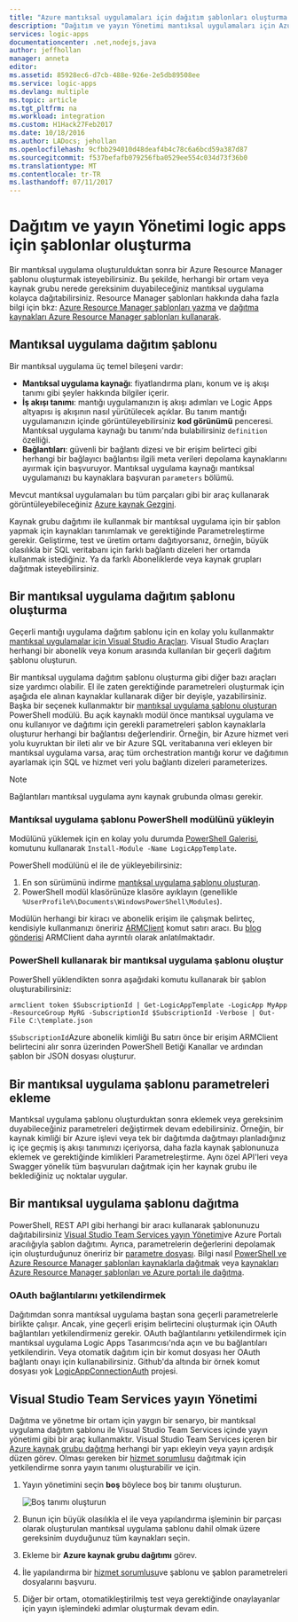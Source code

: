 ```yaml
---
title: "Azure mantıksal uygulamaları için dağıtım şablonları oluşturma | Microsoft Docs"
description: "Dağıtım ve yayın Yönetimi mantıksal uygulamaları için Azure Resource Manager şablonları oluşturma"
services: logic-apps
documentationcenter: .net,nodejs,java
author: jeffhollan
manager: anneta
editor: 
ms.assetid: 85928ec6-d7cb-488e-926e-2e5db89508ee
ms.service: logic-apps
ms.devlang: multiple
ms.topic: article
ms.tgt_pltfrm: na
ms.workload: integration
ms.custom: H1Hack27Feb2017
ms.date: 10/18/2016
ms.author: LADocs; jehollan
ms.openlocfilehash: 9cfbb294010d48deaf4b4c78c6a6bcd59a387d87
ms.sourcegitcommit: f537befafb079256fba0529ee554c034d73f36b0
ms.translationtype: MT
ms.contentlocale: tr-TR
ms.lasthandoff: 07/11/2017
---
```

# <a name="create-templates-for-logic-apps-deployment-and-release-management"></a>Dağıtım ve yayın Yönetimi logic apps için şablonlar oluşturma

Bir mantıksal uygulama oluşturulduktan sonra bir Azure Resource Manager şablonu oluşturmak isteyebilirsiniz.
Bu şekilde, herhangi bir ortam veya kaynak grubu nerede gereksinim duyabileceğiniz mantıksal uygulama kolayca dağıtabilirsiniz.
Resource Manager şablonları hakkında daha fazla bilgi için bkz: [Azure Resource Manager şablonları yazma](../azure-resource-manager/resource-group-authoring-templates.md) ve [dağıtma kaynakları Azure Resource Manager şablonları kullanarak](../azure-resource-manager/resource-group-template-deploy.md).

## <a name="logic-app-deployment-template"></a>Mantıksal uygulama dağıtım şablonu

Bir mantıksal uygulama üç temel bileşeni vardır:

* **Mantıksal uygulama kaynağı**: fiyatlandırma planı, konum ve iş akışı tanımı gibi şeyler hakkında bilgiler içerir.
* **İş akışı tanımı**: mantığı uygulamanızın iş akışı adımları ve Logic Apps altyapısı iş akışının nasıl yürütülecek açıklar.
Bu tanım mantığı uygulamanızın içinde görüntüleyebilirsiniz **kod görünümü** penceresi.
Mantıksal uygulama kaynağı bu tanımı'nda bulabilirsiniz `definition` özelliği.
* **Bağlantıları**: güvenli bir bağlantı dizesi ve bir erişim belirteci gibi herhangi bir bağlayıcı bağlantısı ilgili meta verileri depolama kaynaklarını ayırmak için başvuruyor.
Mantıksal uygulama kaynağı mantıksal uygulamanızı bu kaynaklara başvuran `parameters` bölümü.

Mevcut mantıksal uygulamaları bu tüm parçaları gibi bir araç kullanarak görüntüleyebileceğiniz [Azure kaynak Gezgini](http://resources.azure.com).

Kaynak grubu dağıtımı ile kullanmak bir mantıksal uygulama için bir şablon yapmak için kaynakları tanımlamak ve gerektiğinde Parametreleştirme gerekir.
Geliştirme, test ve üretim ortamı dağıtıyorsanız, örneğin, büyük olasılıkla bir SQL veritabanı için farklı bağlantı dizeleri her ortamda kullanmak istediğiniz.
Ya da farklı Aboneliklerde veya kaynak grupları dağıtmak isteyebilirsiniz.  

## <a name="create-a-logic-app-deployment-template"></a>Bir mantıksal uygulama dağıtım şablonu oluşturma

Geçerli mantığı uygulama dağıtım şablonu için en kolay yolu kullanmaktır [mantıksal uygulamalar için Visual Studio Araçları](logic-apps-deploy-from-vs.md).
Visual Studio Araçları herhangi bir abonelik veya konum arasında kullanılan bir geçerli dağıtım şablonu oluşturun.

Bir mantıksal uygulama dağıtım şablonu oluşturma gibi diğer bazı araçları size yardımcı olabilir.
El ile zaten gerektiğinde parametreleri oluşturmak için aşağıda ele alınan kaynaklar kullanarak diğer bir deyişle, yazabilirsiniz.
Başka bir seçenek kullanmaktır bir [mantıksal uygulama şablonu oluşturan](https://github.com/jeffhollan/LogicAppTemplateCreator) PowerShell modülü. Bu açık kaynaklı modül önce mantıksal uygulama ve onu kullanıyor ve dağıtımı için gerekli parametreleri şablon kaynaklarla oluşturur herhangi bir bağlantısı değerlendirir.
Örneğin, bir Azure hizmet veri yolu kuyruktan bir ileti alır ve bir Azure SQL veritabanına veri ekleyen bir mantıksal uygulama varsa, araç tüm orchestration mantığı korur ve dağıtımın ayarlamak için SQL ve hizmet veri yolu bağlantı dizeleri parameterizes.

> [!NOTE]
> Bağlantıları mantıksal uygulama aynı kaynak grubunda olması gerekir.
>
>

### <a name="install-the-logic-app-template-powershell-module"></a>Mantıksal uygulama şablonu PowerShell modülünü yükleyin
Modülünü yüklemek için en kolay yolu durumda [PowerShell Galerisi](https://www.powershellgallery.com/packages/LogicAppTemplate/0.1), komutunu kullanarak `Install-Module -Name LogicAppTemplate`.  

PowerShell modülünü el ile de yükleyebilirsiniz:

1. En son sürümünü indirme [mantıksal uygulama şablonu oluşturan](https://github.com/jeffhollan/LogicAppTemplateCreator/releases).  
2. PowerShell modül klasörünüze klasöre ayıklayın (genellikle `%UserProfile%\Documents\WindowsPowerShell\Modules`).

Modülün herhangi bir kiracı ve abonelik erişim ile çalışmak belirteç, kendisiyle kullanmanızı öneririz [ARMClient](https://github.com/projectkudu/ARMClient) komut satırı aracı.  Bu [blog gönderisi](http://blog.davidebbo.com/2015/01/azure-resource-manager-client.html) ARMClient daha ayrıntılı olarak anlatılmaktadır.

### <a name="generate-a-logic-app-template-by-using-powershell"></a>PowerShell kullanarak bir mantıksal uygulama şablonu oluştur
PowerShell yüklendikten sonra aşağıdaki komutu kullanarak bir şablon oluşturabilirsiniz:

`armclient token $SubscriptionId | Get-LogicAppTemplate -LogicApp MyApp -ResourceGroup MyRG -SubscriptionId $SubscriptionId -Verbose | Out-File C:\template.json`

`$SubscriptionId`Azure abonelik kimliği Bu satırı önce bir erişim ARMClient belirtecini alır sonra üzerinden PowerShell Betiği Kanallar ve ardından şablon bir JSON dosyası oluşturur.

## <a name="add-parameters-to-a-logic-app-template"></a>Bir mantıksal uygulama şablonu parametreleri ekleme
Mantıksal uygulama şablonu oluşturduktan sonra eklemek veya gereksinim duyabileceğiniz parametreleri değiştirmek devam edebilirsiniz. Örneğin, bir kaynak kimliği bir Azure işlevi veya tek bir dağıtımda dağıtmayı planladığınız iç içe geçmiş iş akışı tanımınızı içeriyorsa, daha fazla kaynak şablonunuza eklemek ve gerektiğinde kimlikleri Parametreleştirme. Aynı özel API'leri veya Swagger yönelik tüm başvuruları dağıtmak için her kaynak grubu ile beklediğiniz uç noktalar uygular.

## <a name="deploy-a-logic-app-template"></a>Bir mantıksal uygulama şablonu dağıtma

PowerShell, REST API gibi herhangi bir aracı kullanarak şablonunuzu dağıtabilirsiniz [Visual Studio Team Services yayın Yönetimi](#team-services)ve Azure Portalı aracılığıyla şablon dağıtımı.
Ayrıca, parametrelerin değerlerini depolamak için oluşturduğunuz öneririz bir [parametre dosyası](../azure-resource-manager/resource-group-template-deploy.md#parameter-files).
Bilgi nasıl [PowerShell ve Azure Resource Manager şablonları kaynaklarla dağıtmak](../azure-resource-manager/resource-group-template-deploy.md) veya [kaynakları Azure Resource Manager şablonları ve Azure portalı ile dağıtma](../azure-resource-manager/resource-group-template-deploy-portal.md).

### <a name="authorize-oauth-connections"></a>OAuth bağlantılarını yetkilendirmek

Dağıtımdan sonra mantıksal uygulama baştan sona geçerli parametrelerle birlikte çalışır.
Ancak, yine geçerli erişim belirtecini oluşturmak için OAuth bağlantıları yetkilendirmeniz gerekir.
OAuth bağlantılarını yetkilendirmek için mantıksal uygulama Logic Apps Tasarımcısı'nda açın ve bu bağlantıları yetkilendirin. Veya otomatik dağıtım için bir komut dosyası her OAuth bağlantı onayı için kullanabilirsiniz.
Github'da altında bir örnek komut dosyası yok [LogicAppConnectionAuth](https://github.com/logicappsio/LogicAppConnectionAuth) projesi.

<a name="team-services"></a>
## <a name="visual-studio-team-services-release-management"></a>Visual Studio Team Services yayın Yönetimi

Dağıtma ve yönetme bir ortam için yaygın bir senaryo, bir mantıksal uygulama dağıtım şablonu ile Visual Studio Team Services içinde yayın yönetimi gibi bir araç kullanmaktır. Visual Studio Team Services içeren bir [Azure kaynak grubu dağıtma](https://github.com/Microsoft/vsts-tasks/tree/master/Tasks/DeployAzureResourceGroup) herhangi bir yapı ekleyin veya yayın ardışık düzen görev. Olması gereken bir [hizmet sorumlusu](https://blogs.msdn.microsoft.com/visualstudioalm/2015/10/04/automating-azure-resource-group-deployment-using-a-service-principal-in-visual-studio-online-buildrelease-management/) dağıtmak için yetkilendirme sonra yayın tanımı oluşturabilir ve için.

1. Yayın yönetimini seçin **boş** böylece boş bir tanımı oluşturun.

    ![Boş tanımı oluşturun][1]

2. Bunun için büyük olasılıkla el ile veya yapılandırma işleminin bir parçası olarak oluşturulan mantıksal uygulama şablonu dahil olmak üzere gereksinim duyduğunuz tüm kaynakları seçin.
3. Ekleme bir **Azure kaynak grubu dağıtımı** görev.
4. İle yapılandırma bir [hizmet sorumlusu](https://blogs.msdn.microsoft.com/visualstudioalm/2015/10/04/automating-azure-resource-group-deployment-using-a-service-principal-in-visual-studio-online-buildrelease-management/)ve şablonu ve şablon parametreleri dosyalarını başvuru.
5. Diğer bir ortam, otomatikleştirilmiş test veya gerektiğinde onaylayanlar için yayın işlemindeki adımlar oluşturmak devam edin.

<!-- Image References -->
[1]: ./media/logic-apps-create-deploy-template/emptyreleasedefinition.png
